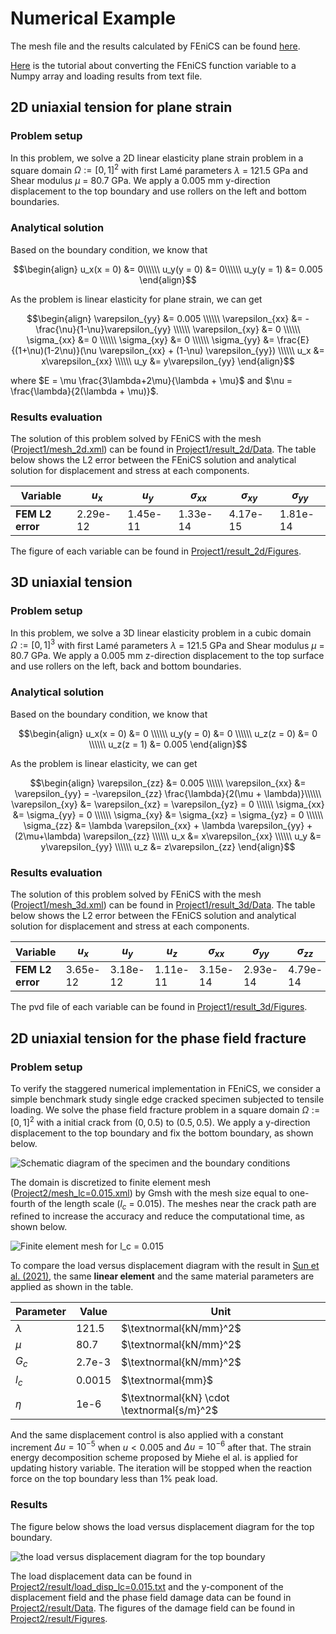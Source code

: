 # Numerical Example
The mesh file and the results calculated by FEniCS can be found [here](https://github.com/YuxiangGao0321/FEniCS_tutorial_2023/tree/main/Model_intercomparison).

[Here](https://github.com/YuxiangGao0321/FEniCS_tutorial_2023/blob/main/Tutorial/FEniCS2Numpy.md) is the tutorial about converting the FEniCS function variable to a Numpy array and loading results from text file.

## 2D uniaxial tension for plane strain
### Problem setup

In this problem, we solve a 2D linear elasticity plane strain problem in a square domain $\Omega := [0,1]^2$ with first Lamé parameters $\lambda$  = 121.5 GPa and Shear modulus $\mu$ = 80.7 GPa. We apply a 0.005 mm y-direction displacement to the top boundary and use rollers on the left and bottom boundaries.

### Analytical solution

Based on the boundary condition, we know that

$$\begin{align}
u_x(x = 0) &= 0\\\\\\
u_y(y = 0) &= 0\\\\\\
u_y(y = 1) &= 0.005
\end{align}$$

As the problem is linear elasticity for plane strain, we can get

$$\begin{align}
\varepsilon_{yy} &=  0.005 \\\\\\
\varepsilon_{xx} &= -\frac{\nu}{1-\nu}\varepsilon_{yy} \\\\\\
\varepsilon_{xy} &= 0 \\\\\\
\sigma_{xx} &= 0 \\\\\\
\sigma_{xy} &= 0 \\\\\\
\sigma_{yy} &= \frac{E}{(1+\nu)(1-2\nu)}(\nu \varepsilon_{xx} + (1-\nu) \varepsilon_{yy}) \\\\\\
u_x &= x\varepsilon_{xx} \\\\\\
u_y &= y\varepsilon_{yy}
\end{align}$$

where $E = \mu \frac{3\lambda+2\mu}{\lambda + \mu}$ and $\nu = \frac{\lambda}{2(\lambda + \mu)}$.

###  Results evaluation

The solution of this problem solved by FEniCS with the mesh ([Project1/mesh_2d.xml](https://github.com/YuxiangGao0321/FEniCS_tutorial_2023/blob/main/Model_intercomparison/Project1/mesh_2d.xml)) can be found in [Project1/result_2d/Data](https://github.com/YuxiangGao0321/FEniCS_tutorial_2023/tree/main/Model_intercomparison/Project1/result_2d/Data). The table below shows the L2 error between the FEniCS solution and analytical solution for displacement and stress at each components.

| **Variable** | $u_x$ | $u_y$|$\sigma_{xx}$| $\sigma_{xy}$ | $\sigma_{yy}$|
|--|--|--|--|--|--|
| **FEM L2 error** | 2.29e-12 | 1.45e-11 | 1.33e-14 | 4.17e-15 | 1.81e-14 |

The figure of each variable can be found in [Project1/result_2d/Figures](https://github.com/YuxiangGao0321/FEniCS_tutorial_2023/tree/main/Model_intercomparison/Project1/result_2d/Figures).

## 3D uniaxial tension
### Problem setup

In this problem, we solve a 3D linear elasticity problem in a cubic domain $\Omega := [0,1]^3$ with first Lamé parameters $\lambda$  = 121.5 GPa and Shear modulus $\mu$ = 80.7 GPa. We apply a 0.005 mm z-direction displacement to the top surface and use rollers on the left, back and bottom boundaries.

### Analytical solution

Based on the boundary condition, we know that

$$\begin{align}
u_x(x = 0) &= 0 \\\\\\
u_y(y = 0) &= 0 \\\\\\
u_z(z = 0) &= 0 \\\\\\
u_z(z = 1) &= 0.005
\end{align}$$

As the problem is linear elasticity, we can get

$$\begin{align}
\varepsilon_{zz} &=  0.005 \\\\\\
\varepsilon_{xx} &= \varepsilon_{yy} =  -\varepsilon_{zz} \frac{\lambda}{2(\mu + \lambda)}\\\\\\
\varepsilon_{xy} &= \varepsilon_{xz} = \varepsilon_{yz} = 0 \\\\\\
\sigma_{xx} &= \sigma_{yy} = 0 \\\\\\
\sigma_{xy} &= \sigma_{xz} = \sigma_{yz} = 0 \\\\\\
\sigma_{zz} &= \lambda \varepsilon_{xx} + \lambda \varepsilon_{yy}  + (2\mu+\lambda) \varepsilon_{zz} \\\\\\
u_x &= x\varepsilon_{xx} \\\\\\
u_y &= y\varepsilon_{yy} \\\\\\
u_z &= z\varepsilon_{zz}
\end{align}$$

###  Results evaluation

The solution of this problem solved by FEniCS with the mesh ([Project1/mesh_3d.xml](https://github.com/YuxiangGao0321/FEniCS_tutorial_2023/blob/main/Model_intercomparison/Project1/mesh_3d.xml)) can be found in [Project1/result_3d/Data](https://github.com/YuxiangGao0321/FEniCS_tutorial_2023/tree/main/Model_intercomparison/Project1/result_3d/Data). The table below shows the L2 error between the FEniCS solution and analytical solution for displacement and stress at each components.

| **Variable** | $u_x$ | $u_y$|$u_z$|$\sigma_{xx}$| $\sigma_{yy}$ | $\sigma_{zz}$|$\sigma_{xy}$| $\sigma_{xz}$ | $\sigma_{yz}$|
|--|--|--|--|--|--|--|--|--|--|
| **FEM L2 error** | 3.65e-12 | 3.18e-12 | 1.11e-11 | 3.15e-14 | 2.93e-14 | 4.79e-14 | 4.23e-15 | 7.72e-15 | 7.79e-15|

The pvd file of each variable can be found in [Project1/result_3d/Figures](https://github.com/YuxiangGao0321/FEniCS_tutorial_2023/tree/main/Model_intercomparison/Project1/result_3d/Figures).

## 2D uniaxial tension for the phase field fracture
### Problem setup

To verify the staggered numerical implementation in FEniCS, we consider a simple benchmark study single edge cracked specimen subjected to tensile loading. We solve the phase field fracture problem in a square domain $\Omega := [0,1]^2$ with a initial crack from $(0,0.5)$ to $(0.5,0.5)$. We apply a y-direction displacement to the top boundary and fix the bottom boundary, as shown below.

![Schematic diagram of the specimen and the boundary conditions](https://github.com/YuxiangGao0321/FEniCS_tutorial_2023/blob/main/figs/PhaseFieldDomain.jpg?raw=true)

The domain is discretized to finite element mesh ([Project2/mesh_lc=0.015.xml](https://github.com/YuxiangGao0321/FEniCS_tutorial_2023/blob/main/Model_intercomparison/Project2/mesh_lc=0.015.xml)) by Gmsh with the mesh size equal to one-fourth of the length scale ($l_c$ = 0.015). The meshes near the crack path are refined to increase the accuracy and reduce the computational time, as shown below.

![Finite element mesh for $l_c$ = 0.015](https://github.com/YuxiangGao0321/FEniCS_tutorial_2023/blob/main/figs/mesh_lc=0.015.jpg?raw=true)

To compare the load versus displacement diagram with the result in [Sun et al. (2021)](https://www.sciencedirect.com/science/article/pii/S2352431621000626), the same **linear element** and the same material parameters are applied as shown in the table. 

| **Parameter** | **Value** | **Unit** |
|--|--|--|
| $\lambda$ | 121.5 | $\textnormal{kN/mm}^2$|
| $\mu$ | 80.7 | $\textnormal{kN/mm}^2$|
| $G_c$ | 2.7e-3 | $\textnormal{kN/mm}^2$|
| $l_c$ | 0.0015 | $\textnormal{mm}$|
| $\eta$ | 1e-6 | $\textnormal{kN} \cdot \textnormal{s/m}^2$|

And the same displacement control is also applied with a constant increment $\Delta u = 10^{-5}$ when $u<0.005$ and $\Delta u = 10^{-6}$ after that. The strain energy decomposition scheme proposed by Miehe el al. is applied for updating history variable. The iteration will be stopped when the reaction force on the top boundary less than 1% peak load.

### Results

The figure below shows the load versus displacement diagram for the top boundary.

![ the load versus displacement diagram for the top boundary](https://github.com/YuxiangGao0321/FEniCS_tutorial_2023/blob/main/figs/Load-disp%28lc=0.0015%29.jpg?raw=true)

The load displacement data can be found in [Project2/result/load_disp_lc=0.015.txt](https://github.com/YuxiangGao0321/FEniCS_tutorial_2023/blob/main/Model_intercomparison/Project2/result/load_disp_lc%3D0.015.txt) and the y-component of the displacement field and the phase field damage data can be found in [Project2/result/Data](https://github.com/YuxiangGao0321/FEniCS_tutorial_2023/tree/main/Model_intercomparison/Project2/result/Data). The figures of the damage field can be found in [Project2/result/Figures](https://github.com/YuxiangGao0321/FEniCS_tutorial_2023/tree/main/Model_intercomparison/Project2/result/Figures).

